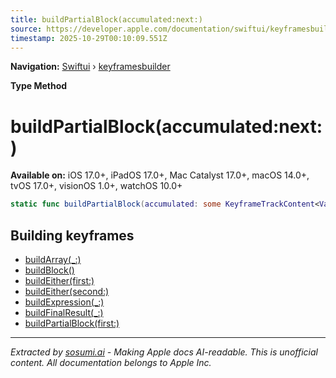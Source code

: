 ```yaml
---
title: buildPartialBlock(accumulated:next:)
source: https://developer.apple.com/documentation/swiftui/keyframesbuilder/buildpartialblock(accumulated:next:)
timestamp: 2025-10-29T00:10:09.551Z
---
```


**Navigation:** [Swiftui](/documentation/swiftui) › [keyframesbuilder](/documentation/swiftui/keyframesbuilder)

**Type Method**

# buildPartialBlock(accumulated:next:)

**Available on:** iOS 17.0+, iPadOS 17.0+, Mac Catalyst 17.0+, macOS 14.0+, tvOS 17.0+, visionOS 1.0+, watchOS 10.0+

```swift
static func buildPartialBlock(accumulated: some KeyframeTrackContent<Value>, next: some KeyframeTrackContent<Value>) -> some KeyframeTrackContent<Value>
```

## Building keyframes

- [buildArray(_:)](/documentation/swiftui/keyframesbuilder/buildarray(_:))
- [buildBlock()](/documentation/swiftui/keyframesbuilder/buildblock())
- [buildEither(first:)](/documentation/swiftui/keyframesbuilder/buildeither(first:))
- [buildEither(second:)](/documentation/swiftui/keyframesbuilder/buildeither(second:))
- [buildExpression(_:)](/documentation/swiftui/keyframesbuilder/buildexpression(_:))
- [buildFinalResult(_:)](/documentation/swiftui/keyframesbuilder/buildfinalresult(_:))
- [buildPartialBlock(first:)](/documentation/swiftui/keyframesbuilder/buildpartialblock(first:))

---

*Extracted by [sosumi.ai](https://sosumi.ai) - Making Apple docs AI-readable.*
*This is unofficial content. All documentation belongs to Apple Inc.*
